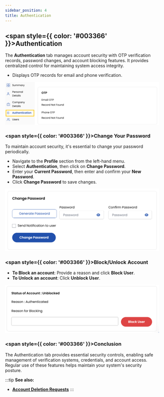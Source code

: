 ```yaml
---
sidebar_position: 4
title: Authentication
---
```


## <span style={{ color: '#003366' }}>Authentication</span>

The **Authentication** tab manages account security with OTP verification records, password changes, and account blocking features. It provides centralized control for maintaining system access integrity.

- Displays OTP records for email and phone verification.

![Authentication Records](images/auth_1.png)

### <span style={{ color: '#003366' }}>Change Your Password</span>

To maintain account security, it's essential to change your password periodically.

- Navigate to the **Profile** section from the left-hand menu.
- Select **Authentication**, then click on **Change Password**.
- Enter your **Current Password**, then enter and confirm your **New Password**.
- Click **Change Password** to save changes.

![Password Change](images/auth_2.png)

### <span style={{ color: '#003366' }}>Block/Unlock Account</span>

- **To Block an account**: Provide a reason and click **Block User**.
- **To Unlock an account**: Click **Unblock User**.

![Account Controls](images/auth_3.png)

### <span style={{ color: '#003366' }}>Conclusion</span>

The Authentication tab provides essential security controls, enabling safe management of verification systems, credentials, and account access. Regular use of these features helps maintain your system's security posture.

:::tip
**See also:**  
- **[Account Deletion Requests](../Account%20Deletion%20Requests.md)**
:::